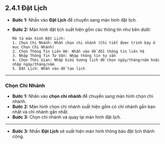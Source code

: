## 2.4.1 Đặt Lịch

- **Bước 1:** Nhấn vào **Đặt Lịch** để chuyển sang màn hình đặt lịch.
- **Bước 2:** Màn hình đặt lịch xuất hiện gồm các thông tin như bên dưới:

  ```
  Mô tả màn hình Đặt Lịch:
  1. Chọn Chi Nhánh: Nhấn chọn chi nhánh (Chi tiết được trình bày ở mục Chọn Chi Nhánh)
  2. Chọn Thông Tin Liên Hệ: Nhấn vào để đổi thông tin liên hệ
  3. Nhập Thông Tin Tư Vấn: Nhập thông tin tư vấn
  4. Chọn Thời Gian: Nhấp biểu tượng lịch để chọn ngày/tháng/năm hoặc nhập ngày/tháng/năm
  5. Đặt Lịch: Nhấn vào để tạo lịch
  ```

---

### Chọn Chi Nhánh

- **Bước 1:** Nhấn vào **chọn chi nhánh** để chuyển sang màn hình chọn chi nhánh.
- **Bước 2:** Màn hình chọn chi nhánh xuất hiện gồm có chi nhánh gần bạn nhất và chi nhánh gần nhất.
- **Bước 3:** Chọn chi nhánh và quay lại màn hình đặt lịch.

---

- **Bước 3:** Nhấn **Đặt Lịch** sẽ xuất hiện màn hình thông báo đặt lịch thành công.

